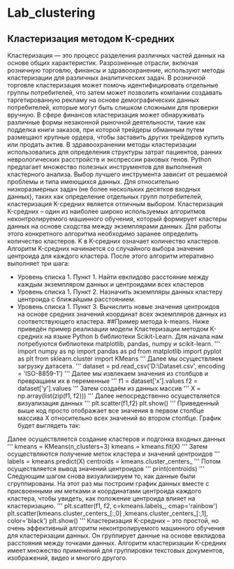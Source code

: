 # Lab_clustering
## Кластеризация методом К-средних
Кластеризация — это процесс разделения различных частей данных на основе общих характеристик. Разрозненные отрасли, включая розничную торговлю, финансы и здравоохранение, используют методы кластеризации для различных аналитических задач. В розничной торговле кластеризация может помочь идентифицировать отдельные группы потребителей, что затем может позволить компании создавать таргетированную рекламу на основе демографических данных потребителей, которые могут быть слишком сложными для проверки вручную. В сфере финансов кластеризация может обнаруживать различные формы незаконной рыночной деятельности, такие как подделка книги заказов, при которой трейдеры обманным путем размещают крупные ордера, чтобы заставить других трейдеров купить или продать актив. В здравоохранении методы кластеризации использовались для определения структуры затрат пациентов, ранних неврологических расстройств и экспрессии раковых генов.
Python предлагает множество полезных инструментов для выполнения кластерного анализа. Выбор лучшего инструмента зависит от решаемой проблемы и типа имеющихся данных. Для относительно низкоразмерных задач (не более нескольких десятков входных данных), таких как определение отдельных групп потребителей, кластеризация K-средних является отличным выбором. 
Кластеризация K-средних – один из наиболее широко используемых алгоритмов неконтролируемого машинного обучения, который формирует кластеры данных на основе сходства между экземплярами данных. Для работы этого конкретного алгоритма необходимо заранее определить количество кластеров. K в K-средних означает количество кластеров. Алгоритм K-средних начинается со случайного выбора значения центроида для каждого кластера. После этого алгоритм итеративно выполняет три шага: 
- Уровень списка 1. Пункт 1.
Найти евклидово расстояние между каждым экземпляром данных и центроидами всех кластеров
- Уровень списка 1. Пункт 2.
Назначить экземпляры данных кластеру центроида с ближайшим расстоянием.
- Уровень списка 1. Пункт 3.
Вычислить новые значения центроидов на основе средних значений координат всех экземпляров данных из соответствующего кластера.
##Пример метода k-means.
Ниже приведён пример реализации модели Кластеризации методом К-средних на языке Python b библиотеки Scikit-Learn.
Для начала нам потребуются библиотеки matplotlib, pandas, numpy и scikit-learn.
'''
import numpy as np
import pandas as pd
from matplotlib import pyplot as plt
from sklearn.cluster import KMeans
'''
Далее мы осуществляем загрузку датасета.
'''
dataset = pd.read_csv('D:\\Dataset.csv', encoding = 'ISO-8859-1') 
'''
Далее мы извлекаем значения из столбцов и превращаем их в переменные
'''
f1 = dataset['x'].values
f2 = dataset['y'].values
'''
Затем создаём из данных массив
'''
X = np.array(list(zip(f1, f2)))
'''
Далее непосредственно осуществляется визуализация данных
'''
plt.scatter(f1,f2)
plt.show()
'''
Приведенный выше код просто отображает все значения в первом столбце массива X относительно всех значений во втором столбце. График будет выглядеть так:




Далее осуществляется создание кластеров и подгонка входных данных
'''
kmeans = KMeans(n_clusters=3)
kmeans = kmeans.fit(X)
'''
Затем осуществляются получение меток кластера и значений центроидов
'''
labels = kmeans.predict(X)
centroids = kmeans.cluster_centers_
'''
Потом осуществляется вывод значений центроидов
'''
print(centroids)
'''
Следующим шагом снова визуализируем то, как данные были сгруппированы. На этот раз мы построим график данных вместе с присвоенными им метками и координатами центроида каждого кластера, чтобы увидеть, как положение центроида влияет на кластеризацию. 
'''
plt.scatter(f1, f2, c=kmeans.labels_, cmap='rainbow')
plt.scatter(kmeans.cluster_centers_[:,0] ,kmeans.cluster_centers_[:,1], color='black')
plt.show()
'''
Кластеризация K-средних – это простой, но очень эффективный алгоритм неконтролируемого машинного обучения для кластеризации данных. Он группирует данные на основе евклидова расстояния между точками данных. Алгоритм кластеризации K-средних имеет множество применений для группировки текстовых документов, изображений, видео и многого другого.




